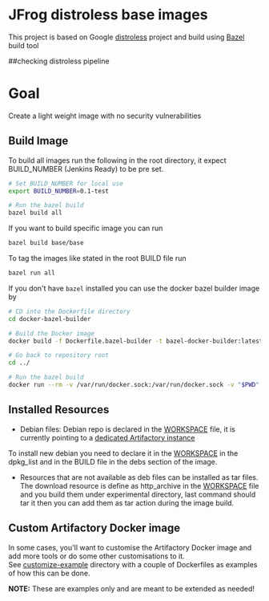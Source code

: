 # JFrog distroless base images 
This project is based on Google [distroless](https://github.com/GoogleContainerTools/distroless) project 
and build using [Bazel](https://bazel.build/) build tool

##checking distroless pipeline

# Goal
Create a light weight image with no security vulnerabilities 

## Build Image
To build all images run the following in the root directory, it expect BUILD_NUMBER (Jenkins Ready) to be pre set.
```bash
# Set BUILD_NUMBER for local use
export BUILD_NUMBER=0.1-test

# Run the bazel build
bazel build all
```

If you want to build specific image you can run
```bash
bazel build base/base
```

To tag the images like stated in the root BUILD file run
```bash
bazel run all
```

If you don't have `bazel` installed you can use the docker bazel builder image by
```bash
# CD into the Dockerfile directory
cd docker-bazel-builder

# Build the Docker image
docker build -f Dockerfile.bazel-builder -t bazel-docker-builder:latest .

# Go back to repository root
cd ../

# Run the bazel build
docker run --rm -v /var/run/docker.sock:/var/run/docker.sock -v "$PWD":/usr/src/app -e BUILD_NUMBER=11 bazel-docker-builder:latest bash -c "bazel build all && bazel test --test_output=errors --curses=no //..."
```

## Installed Resources
* Debian files: Debian repo is declared in the [WORKSPACE](WORKSPACE) file, it is currently pointing to a [dedicated Artifactory instance](https://deepscan.jfrog.io/deepscan) 

To install new debian you need to declare it in the [WORKSPACE](WORKSPACE) in the dpkg_list and in the BUILD file in the debs section of the image.

* Resources that are not available as deb files can be installed as tar files. The download resource is define as http_archive in the [WORKSPACE](WORKSPACE) file and you build them under experimental directory, last command should tar it then you can 
add them as tar action during the image build.

## Custom Artifactory Docker image
In some cases, you'll want to customise the Artifactory Docker image and add more tools or do some other customisations to it.<br>
See [customize-example](customize-example) directory with a couple of Dockerfiles as examples of how this can be done.

**NOTE:** These are examples only and are meant to be extended as needed!
